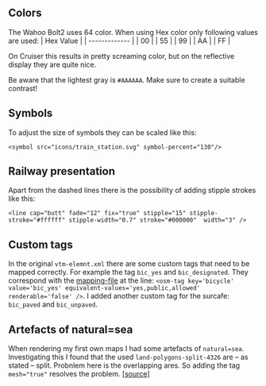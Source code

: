 Colors
-------------
The Wahoo Bolt2 uses 64 color. When using Hex color only following values are used:
| Hex Value  | 
| ------------- |
| 00  |
| 55  |
| 99  |
| AA  |
| FF  |

On Cruiser this results in pretty screaming color, but on the reflective display they are quite nice.

Be aware that the lightest gray is `#AAAAAA`.
Make sure to create a suitable contrast!

Symbols
-------------
To adjust the size of symbols they can be scaled like this:

`<symbol src="icons/train_station.svg" symbol-percent="130"/>`


Railway presentation
-------------
Apart from the dashed lines there is the possibility of adding stipple strokes like this:

`<line cap="butt" fade="12" fix="true" stipple="15" stipple-stroke="#ffffff" stipple-width="0.7" stroke="#000000"  width="3" />`

Custom tags
-------------
In the original `vtm-elemnt.xml` there are some custom tags that need to be mapped correctly. For example the tag `bic_yes` and `bic_designated`. They correspond with the [mapping-file](https://github.com/zenziwerken/Bolt2-Mapsforge-Rendertheme/blob/main/tag-wahoo.xml) at the line: `<osm-tag key='bicycle' value='bic_yes' equivalent-values='yes,public,allowed' renderable='false' />`. I added another custom tag for the surcafe: `bic_paved` and `bic_unpaved`.

Artefacts of natural=sea
---
When rendering my first own maps I had some artefacts of `natural=sea`. Investigating this I found that the used `land-polygons-split-4326` are – as stated – split. Probnlem here is the overlapping ares. So adding the tag `mesh="true"` resolves the problem. [[source]](https://github.com/mapsforge/vtm/issues/224#issuecomment-260911095)
